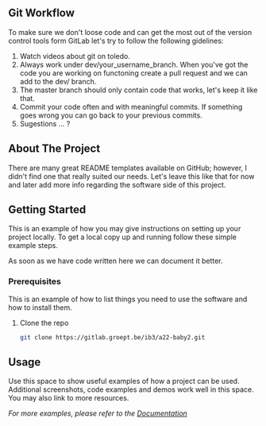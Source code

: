 ## Git Workflow
To make sure we don't loose code and can get the most out of the version control tools form GitLab let's try to follow the following gidelines:

1. Watch videos about git on toledo.
2. Always work under dev/your_username_branch. When you've got the code you are working on functoning create a pull request and we can add to the dev/ branch.
3. The master branch should only contain code that works, let's keep it like that.
4. Commit your code often and with meaningful commits. If something goes wrong you can go back to your previous commits.
5. Sugestions ... ?

## About The Project
There are many great README templates available on GitHub; however, I didn't find one that really suited our needs. Let's leave this like that for now and later add more info regarding the software side of this project.

## Getting Started

This is an example of how you may give instructions on setting up your project locally.
To get a local copy up and running follow these simple example steps. 

As soon as we have code written here we can document it better.

### Prerequisites

This is an example of how to list things you need to use the software and how to install them.

1. Clone the repo
   ```sh
   git clone https://gitlab.groept.be/ib3/a22-baby2.git
   ```

  <!-- USAGE EXAMPLES -->
## Usage

Use this space to show useful examples of how a project can be used. Additional screenshots, code examples and demos work well in this space. You may also link to more resources.

_For more examples, please refer to the [Documentation](https://openproject.groept.be/projects/a22-baby2/wiki/wiki)_

